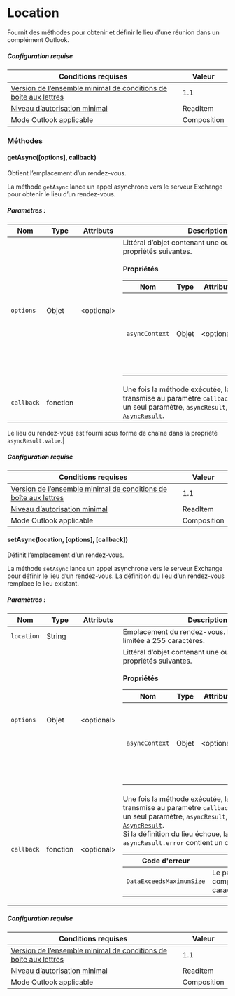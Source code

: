 

# <a name="location"></a>Location

Fournit des méthodes pour obtenir et définir le lieu d’une réunion dans un complément Outlook.

##### <a name="requirements"></a>Configuration requise

|Conditions requises| Valeur|
|---|---|
|[Version de l’ensemble minimal de conditions de boîte aux lettres](./tutorial-api-requirement-sets.md)| 1.1|
|[Niveau d’autorisation minimal](../../docs/outlook/understanding-outlook-add-in-permissions.md)| ReadItem|
|Mode Outlook applicable| Composition|

### <a name="methods"></a>Méthodes

####  <a name="getasync([options],-callback)"></a>getAsync([options], callback)

Obtient l’emplacement d’un rendez-vous.

La méthode `getAsync` lance un appel asynchrone vers le serveur Exchange pour obtenir le lieu d’un rendez-vous.

##### <a name="parameters:"></a>Paramètres :

|Nom| Type| Attributs| Description|
|---|---|---|---|
|`options`| Objet| &lt;optional&gt;|Littéral d’objet contenant une ou plusieurs des propriétés suivantes.<br/><br/>**Propriétés**<br/><table class="nested-table"><thead><tr><th>Nom</th><th>Type</th><th>Attributs</th><th>Description</th></tr></thead><tbody><tr><td><code>asyncContext</code></td><td>Objet</td><td>&lt;optional&gt;</td><td>Les développeurs peuvent indiquer un objet auquel ils souhaitent accéder dans la méthode de rappel.</td></tr></tbody></table>|
|`callback`| fonction||Une fois la méthode exécutée, la fonction transmise au paramètre `callback` est appelée avec un seul paramètre, `asyncResult`, qui est un objet [`AsyncResult`](simple-types.md#asyncresult).

Le lieu du rendez-vous est fourni sous forme de chaîne dans la propriété `asyncResult.value`.|

##### <a name="requirements"></a>Configuration requise

|Conditions requises| Valeur|
|---|---|
|[Version de l’ensemble minimal de conditions de boîte aux lettres](./tutorial-api-requirement-sets.md)| 1.1|
|[Niveau d’autorisation minimal](../../docs/outlook/understanding-outlook-add-in-permissions.md)| ReadItem|
|Mode Outlook applicable| Composition|
####  <a name="setasync(location,-[options],-[callback])"></a>setAsync(location, [options], [callback])

Définit l’emplacement d’un rendez-vous.

La méthode `setAsync` lance un appel asynchrone vers le serveur Exchange pour définir le lieu d’un rendez-vous. La définition du lieu d’un rendez-vous remplace le lieu existant.

##### <a name="parameters:"></a>Paramètres :

|Nom| Type| Attributs| Description|
|---|---|---|---|
|`location`| String||Emplacement du rendez-vous. La chaîne est limitée à 255 caractères.|
|`options`| Objet| &lt;optional&gt;|Littéral d’objet contenant une ou plusieurs des propriétés suivantes.<br/><br/>**Propriétés**<br/><table class="nested-table"><thead><tr><th>Nom</th><th>Type</th><th>Attributs</th><th>Description</th></tr></thead><tbody><tr><td><code>asyncContext</code></td><td>Objet</td><td>&lt;optional&gt;</td><td>Les développeurs peuvent indiquer un objet auquel ils souhaitent accéder dans la méthode de rappel.</td></tr></tbody></table>|
|`callback`| fonction| &lt;optional&gt;|Une fois la méthode exécutée, la fonction transmise au paramètre `callback` est appelée avec un seul paramètre, `asyncResult`, qui est un objet [`AsyncResult`](simple-types.md#asyncresult). <br/>Si la définition du lieu échoue, la propriété `asyncResult.error` contient un code d’erreur.<br/><table class="nested-table"><thead><tr><th>Code d'erreur</th><th>Description</th></tr></thead><tbody><tr><td><code>DataExceedsMaximumSize</code></td><td>Le paramètre <code>location</code> comprend plus de 255 caractères.</td></tr></tbody></table>|

##### <a name="requirements"></a>Configuration requise

|Conditions requises| Valeur|
|---|---|
|[Version de l’ensemble minimal de conditions de boîte aux lettres](./tutorial-api-requirement-sets.md)| 1.1|
|[Niveau d’autorisation minimal](../../docs/outlook/understanding-outlook-add-in-permissions.md)| ReadItem|
|Mode Outlook applicable| Composition|
